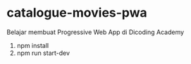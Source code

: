 # catalogue-movies-pwa
Belajar membuat Progressive Web App di Dicoding Academy

1. npm install
2. npm run start-dev

